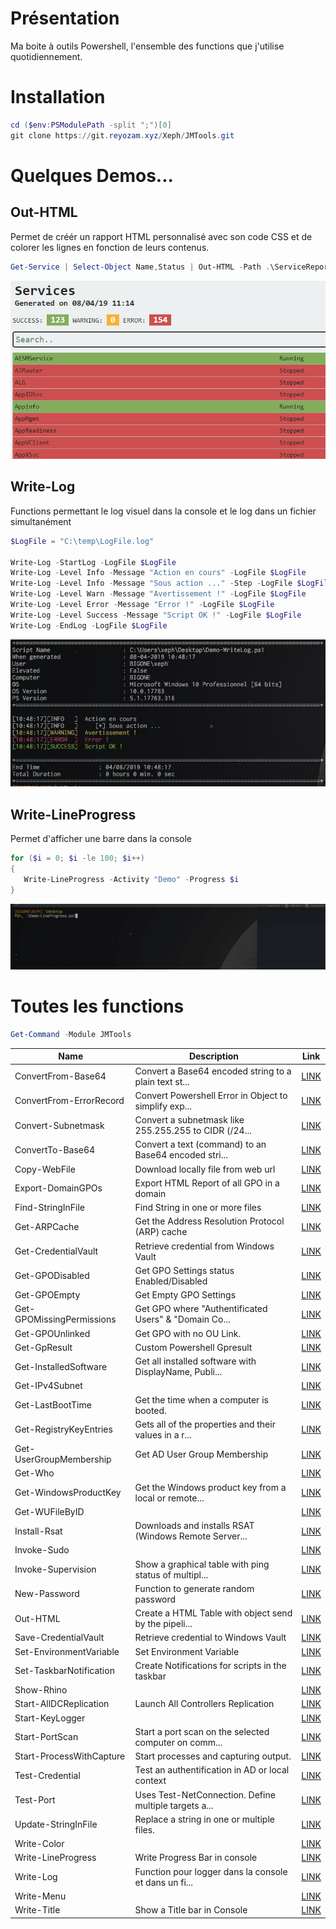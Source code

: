 # Présentation

Ma boite à outils Powershell, l'ensemble des functions que j'utilise quotidiennement.

# Installation

```powershell
cd ($env:PSModulePath -split ";")[0]
git clone https://git.reyozam.xyz/Xeph/JMTools.git
```
# Quelques Demos...

## Out-HTML

Permet de créér un rapport HTML personnalisé avec son code CSS
et de colorer les lignes en fonction de leurs contenus.

 ```powershell
Get-Service | Select-Object Name,Status | Out-HTML -Path .\ServiceReport.html -Title "Services" -SuccessMatch "Running" -ErrorMatch "Stopped"
 ```
 ![Out-HTML](images/outhtml.gif)


## Write-Log
 
 Functions permettant le log visuel dans la console et le log dans un fichier simultanément

 ```powershell
$LogFile = "C:\temp\LogFile.log"

Write-Log -StartLog -LogFile $LogFile
Write-Log -Level Info -Message "Action en cours" -LogFile $LogFile
Write-Log -Level Info -Message "Sous action ..." -Step -LogFile $LogFile
Write-Log -Level Warn -Message "Avertissement !" -LogFile $LogFile
Write-Log -Level Error -Message "Error !" -LogFile $LogFile
Write-Log -Level Success -Message "Script OK !" -LogFile $LogFile
Write-Log -EndLog -LogFile $LogFile
 ```
 
![Write-Log](images/WriteLog.png)

## Write-LineProgress
Permet d'afficher une barre dans la console

 ```powershell
for ($i = 0; $i -le 100; $i++) 
{
    Write-LineProgress -Activity "Demo" -Progress $i    
}
 ```
 
![Write-LineProgress](images/lineprogress.gif)

# Toutes les functions

```powershell
Get-Command -Module JMTools
```

Name                      | Description                                           | Link                                                
------------------------- | ----------------------------------------------------- | -----------------------------------------------------
ConvertFrom-Base64        | Convert a Base64 encoded string to a plain text st... | [LINK](public/Security/ConvertFrom-Base64.ps1)       
ConvertFrom-ErrorRecord   | Convert Powershell Error in Object to simplify exp... | [LINK](public/Other/Convertfrom-ErrorRecord.ps1)     
Convert-Subnetmask        | Convert a subnetmask like 255.255.255 to CIDR (/24... | [LINK](public/Network/Convert-Subnetmask.ps1)        
ConvertTo-Base64          | Convert a text (command) to an Base64 encoded stri... | [LINK](public/Security/ConvertTo-Base64.ps1)         
Copy-WebFile              | Download locally file from web url                    | [LINK](public/Other/Copy-WebFile.ps1)                
Export-DomainGPOs         | Export HTML Report of all GPO in a domain             | [LINK](public/AD/Export-DomainGPOs.ps1)              
Find-StringInFile         | Find String in one or more files                      | [LINK](public/File/Find-StringInFile.ps1)            
Get-ARPCache              | Get the Address Resolution Protocol (ARP) cache       | [LINK](public/Network/Get-ARPCache.ps1)              
Get-CredentialVault       | Retrieve credential from Windows Vault                | [LINK](public/Security/Get-CredentialVault.ps1)      
Get-GPODisabled           | Get GPO Settings status Enabled/Disabled              | [LINK](public/AD/Get-GPODisabled.ps1)                
Get-GPOEmpty              | Get Empty GPO Settings                                | [LINK](public/AD/Get-GPOEmpty.ps1)                   
Get-GPOMissingPermissions | Get GPO where "Authentificated Users" & "Domain Co... | [LINK](public/AD/Get-GPOMissingPermissions.ps1)      
Get-GPOUnlinked           | Get GPO with no OU Link.                              | [LINK](public/AD/Get-GPOUnlinked.ps1)                
Get-GpResult              | Custom Powershell Gpresult                            | [LINK](public/AD/Get-GPResult.ps1)                   
Get-InstalledSoftware     | Get all installed software with DisplayName, Publi... | [LINK](public/Softwares/Get-InstalledSoftware.ps1)   
Get-IPv4Subnet            |                                                       | [LINK](public/Network/Get-IPv4Subnet.ps1)            
Get-LastBootTime          | Get the time when a computer is booted.               | [LINK](public/Windows/Get-LastBootTime.ps1)          
Get-RegistryKeyEntries    | Gets all of the properties and their values in a r... | [LINK](public/Windows/Get-RegistryKeyEntries.ps1)    
Get-UserGroupMembership   | Get AD User Group Membership                          | [LINK](public/AD/Get-UserGroupMembership.ps1)        
Get-Who                   |                                                       | [LINK](public/Other/Get-Who.ps1)                     
Get-WindowsProductKey     | Get the Windows product key from a local or remote... | [LINK](public/Windows/Get-WindowsProductKey.ps1)     
Get-WUFileByID            |                                                       | [LINK](public/Windows/Get-WUFileByID.ps1)            
Install-Rsat              | Downloads and installs RSAT (Windows Remote Server... | [LINK](public/Windows/Install-Rsat.ps1)              
Invoke-Sudo               |                                                       | [LINK](public/Other/Invoke-Sudo.ps1)                 
Invoke-Supervision        | Show a graphical table with ping status of multipl... | [LINK](public/Network/Invoke-Supervision.ps1)        
New-Password              | Function to generate random password                  | [LINK](public/Security/New-Password.ps1)             
Out-HTML                  | Create a HTML Table with object send by the pipeli... | [LINK](public/Other/Out-HTML.ps1)                    
Save-CredentialVault      | Retrieve credential to Windows Vault                  | [LINK](public/Security/Save-CredentialVault.ps1)     
Set-EnvironmentVariable   | Set Environment Variable                              | [LINK](public/Windows/Set-EnvironmentVariable.ps1)   
Set-TaskbarNotification   | Create Notifications for scripts in the taskbar       | [LINK](public/Other/Set-TaskbarNotification.ps1)     
Show-Rhino                |                                                       | [LINK](public/Fun/Show-Rhino.ps1)                    
Start-AllDCReplication    | Launch All Controllers Replication                    | [LINK](public/AD/Start-AllDCReplication.ps1)         
Start-KeyLogger           |                                                       | [LINK](public/Security/Start-Keylogger.ps1)          
Start-PortScan            | Start a port scan on the selected computer on comm... | [LINK](public/Network/Start-PortScan.ps1)            
Start-ProcessWithCapture  | Start processes and capturing output.                 | [LINK](public/Softwares/Start-ProcessWithCapture.ps1)
Test-Credential           | Test an authentification in AD or local context       | [LINK](public/AD/Test-Credential.ps1)                
Test-Port                 | Uses Test-NetConnection. Define multiple targets a... | [LINK](public/Network/Test-Port.ps1)                 
Update-StringInFile       | Replace a string in one or multiple files.            | [LINK](public/File/Update-StringInFile.ps1)          
Write-Color               |                                                       | [LINK](public/Other/Write-Color.ps1)                 
Write-LineProgress        | Write Progress Bar in console                         | [LINK](public/Other/Write-LineProgress.ps1)          
Write-Log                 | Function pour logger dans la console et dans un fi... | [LINK](public/Other/Write-Log.ps1)                   
Write-Menu                |                                                       | [LINK](public/Other/Write-Menu.ps1)                  
Write-Title               | Show a Title bar in Console                           | [LINK](public/Other/Write-Title.ps1)                                                   
